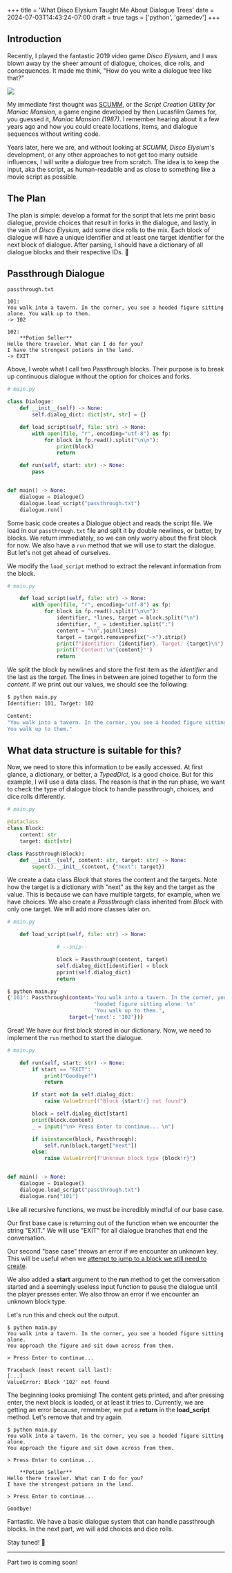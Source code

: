 +++
title = 'What Disco Elysium Taught Me About Dialogue Trees'
date = 2024-07-03T14:43:24-07:00
draft = true
tags = ['python', 'gamedev']
+++

## Introduction

Recently, I played the fantastic 2019 video game *Disco Elysium*, and I was blown away by the sheer amount of dialogue, choices, dice rolls, and consequences. It made me think, "How do you write a dialogue tree like that?"

![](disco_elysium_screenshot.jpg)

My immediate first thought was [SCUMM](https://en.wikipedia.org/wiki/SCUMM), or the *Script Creation Utility for Maniac Mansion*, a game engine developed by then Lucasfilm Games for, you guessed it, *Maniac Mansion (1987)*. I remember hearing about it a few years ago and how you could create locations, items, and dialogue sequences without writing code.

Years later, here we are, and without looking at *SCUMM*, *Disco Elysium*'s development, or any other approaches to not get too many outside influences, I will write a dialogue tree from scratch. The idea is to keep the input, aka the script, as human-readable and as close to something like a movie script as possible.

## The Plan

The plan is simple: develop a format for the script that lets me print basic dialogue, provide choices that result in forks in the dialogue, and lastly, in the vain of *Disco Elysium*, add some dice rolls to the mix. Each block of dialogue will have a unique identifier and at least one target identifier for the next block of dialogue. After parsing, I should have a dictionary of all dialogue blocks and their respective IDs. 🤞

## Passthrough Dialogue

```plaintext
passthrough.txt

101:
You walk into a tavern. In the corner, you see a hooded figure sitting alone. You walk up to them.
-> 102

102:
    **Potion Seller**
Hello there traveler. What can I do for you?
I have the strongest potions in the land.
-> EXIT
```

Above, I wrote what I call two Passthrough blocks. Their purpose is to break up continuous dialogue without the option for choices and forks.

```python
# main.py

class Dialogue:
    def __init__(self) -> None:
        self.dialog_dict: dict[str, str] = {}

    def load_script(self, file: str) -> None:
        with open(file, "r", encoding="utf-8") as fp:
            for block in fp.read().split("\n\n"):
                print(block)
                return

    def run(self, start: str) -> None:
        pass


def main() -> None:
    dialogue = Dialogue()
    dialogue.load_script("passthrough.txt")
    dialogue.run()
```

Some basic code creates a Dialogue object and reads the script file. We load in our `passthrough.txt` file and split it by double newlines, or better, by blocks. We return immediately, so we can only worry about the first block for now. We also have a `run` method that we will use to start the dialogue. But let's not get ahead of ourselves.

We modify the `load_script` method to extract the relevant information from the block.

```python
# main.py

    def load_script(self, file: str) -> None:
        with open(file, "r", encoding="utf-8") as fp:
            for block in fp.read().split("\n\n"):
                identifier, *lines, target = block.split("\n")
                identifier, *_ = identifier.split(":")
                content = "\n".join(lines)
                target = target.removeprefix("->").strip()
                print(f"Identifier: {identifier}, Target: {target}\n")
                print(f'Content:\n"{content}"')
                return
```

We split the block by newlines and store the first item as the *identifier* and the last as the *target*. The lines in between are joined together to form the *content*. If we print out our values, we should see the following:

```bash
$ python main.py
Identifier: 101, Target: 102

Content:
"You walk into a tavern. In the corner, you see a hooded figure sitting alone. 
You walk up to them."
```

## What data structure is suitable for this?

Now, we need to store this information to be easily accessed. At first glance, a dictionary, or better, a *TypedDict*, is a good choice. But for this example, I will use a data class. The reason is that in the run phase, we want to check the type of dialogue block to handle passthrough, choices, and dice rolls differently.

```python
# main.py

@dataclass
class Block:
    content: str
    target: dict[str]

class Passthrough(Block):
    def __init__(self, content: str, target: str) -> None:
        super().__init__(content, {"next": target})
```

We create a data class *Block* that stores the content and the targets. Note how the target is a dictionary with "next" as the key and the target as the value. This is because we can have multiple targets, for example, when we have choices. We also create a *Passthrough* class inherited from *Block* with only one target. We will add more classes later on.

```python
# main.py

    def load_script(self, file: str) -> None:

                # --snip--

                block = Passthrough(content, target)
                self.dialog_dict[identifier] = block
                pprint(self.dialog_dict)
                return
```

```bash
$ python main.py
{'101': Passthrough(content='You walk into a tavern. In the corner, you see a '
                            'hooded figure sitting alone. \n'
                            'You walk up to them.',
                    target={'next': '102'})}
```

Great! We have our first block stored in our dictionary. Now, we need to implement the `run` method to start the dialogue.

```python
# main.py

    def run(self, start: str) -> None:
        if start == "EXIT":
            print("Goodbye!")
            return

        if start not in self.dialog_dict:
            raise ValueError(f"Block {start!r} not found")

        block = self.dialog_dict[start]
        print(block.content)
        _ = input("\n> Press Enter to continue... \n")

        if isinstance(block, Passthrough):
            self.run(block.target["next"])
        else:
            raise ValueError(f"Unknown block type {block!r}")


def main() -> None:
    dialogue = Dialogue()
    dialogue.load_script("passthrough.txt")
    dialogue.run("101")
```

Like all recursive functions, we must be incredibly mindful of our base case.

Our first base case is returning out of the function when we encounter the string "EXIT." We will use "EXIT" for all dialogue branches that end the conversation.

 Our second "base case" throws an error if we encounter an unknown key. This will be useful when we [attempt to jump to a block we still need to create](https://en.wikipedia.org/wiki/Foreshadowing).

 We also added a **start** argument to the **run** method to get the conversation started and a seemingly useless input function to pause the dialogue until the player presses enter. We also throw an error if we encounter an unknown block type.

Let's run this and check out the output.

```
$ python main.py
You walk into a tavern. In the corner, you see a hooded figure sitting alone. 
You approach the figure and sit down across from them.

> Press Enter to continue... 

Traceback (most recent call last):
[...]
ValueError: Block '102' not found
```

The beginning looks promising! The content gets printed, and after pressing enter, the next block is loaded, or at least it tries to. Currently, we are getting an error because, remember, we put a **return** in the **load_script** method. Let's remove that and try again.

```
$ python main.py
You walk into a tavern. In the corner, you see a hooded figure sitting alone. 
You approach the figure and sit down across from them.

> Press Enter to continue... 

    **Potion Seller**
Hello there traveler. What can I do for you?
I have the strongest potions in the land.

> Press Enter to continue... 

Goodbye!
```

Fantastic. We have a basic dialogue system that can handle passthrough blocks. In the next part, we will add choices and dice rolls. 

Stay tuned! 🎲
***
Part two is coming soon!
[](/posts/adding-choices-and-dice-rolls-to-my-dialogue-tree)